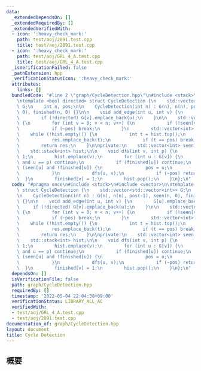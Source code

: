 ```yaml
---
data:
  _extendedDependsOn: []
  _extendedRequiredBy: []
  _extendedVerifiedWith:
  - icon: ':heavy_check_mark:'
    path: test/aoj/2891.test.cpp
    title: test/aoj/2891.test.cpp
  - icon: ':heavy_check_mark:'
    path: test/aoj/GRL_4_A.test.cpp
    title: test/aoj/GRL_4_A.test.cpp
  _isVerificationFailed: false
  _pathExtension: hpp
  _verificationStatusIcon: ':heavy_check_mark:'
  attributes:
    links: []
  bundledCode: "#line 2 \"graph/CycleDetection.hpp\"\n#include <stack>\n#include <vector>\n\
    \ntemplate <bool directed> struct CycleDetection {\n    std::vector<std::vector<int>>\
    \ G;\n    int n, pos;\n\n    CycleDetection(int n) : G(n), n(n), pos(-1), seen(n,\
    \ 0), finished(n, 0) {}\n\n    void add_edge(int u, int v) {\n        G[u].emplace_back(v);\n\
    \        if (!directed) G[v].emplace_back(u);\n    }\n\n    std::vector<int> build()\
    \ {\n        for (int v = 0; v < n; v++) {\n            if (!seen[v]) dfs(v, -1);\n\
    \            if (~pos) break;\n        }\n        std::vector<int> res;\n    \
    \    while (!hist.empty()) {\n            int t = hist.top();\n            hist.pop();\n\
    \            res.emplace_back(t);\n            if (t == pos) break;\n        }\n\
    \        return res;\n    }\n\nprivate:\n    std::vector<int> seen, finished;\n\
    \    std::stack<int> hist;\n\n    void dfs(int v, int p) {\n        seen[v] =\
    \ 1;\n        hist.emplace(v);\n        for (int u : G[v]) {\n            if (!directed\
    \ and u == p) continue;\n            if (finished[u]) continue;\n            if\
    \ (seen[u] and !finished[u]) {\n                pos = u;\n                return;\n\
    \            }\n            dfs(u, v);\n            if (~pos) return;\n      \
    \  }\n        finished[v] = 1;\n        hist.pop();\n    }\n};\n"
  code: "#pragma once\n#include <stack>\n#include <vector>\n\ntemplate <bool directed>\
    \ struct CycleDetection {\n    std::vector<std::vector<int>> G;\n    int n, pos;\n\
    \n    CycleDetection(int n) : G(n), n(n), pos(-1), seen(n, 0), finished(n, 0)\
    \ {}\n\n    void add_edge(int u, int v) {\n        G[u].emplace_back(v);\n   \
    \     if (!directed) G[v].emplace_back(u);\n    }\n\n    std::vector<int> build()\
    \ {\n        for (int v = 0; v < n; v++) {\n            if (!seen[v]) dfs(v, -1);\n\
    \            if (~pos) break;\n        }\n        std::vector<int> res;\n    \
    \    while (!hist.empty()) {\n            int t = hist.top();\n            hist.pop();\n\
    \            res.emplace_back(t);\n            if (t == pos) break;\n        }\n\
    \        return res;\n    }\n\nprivate:\n    std::vector<int> seen, finished;\n\
    \    std::stack<int> hist;\n\n    void dfs(int v, int p) {\n        seen[v] =\
    \ 1;\n        hist.emplace(v);\n        for (int u : G[v]) {\n            if (!directed\
    \ and u == p) continue;\n            if (finished[u]) continue;\n            if\
    \ (seen[u] and !finished[u]) {\n                pos = u;\n                return;\n\
    \            }\n            dfs(u, v);\n            if (~pos) return;\n      \
    \  }\n        finished[v] = 1;\n        hist.pop();\n    }\n};\n"
  dependsOn: []
  isVerificationFile: false
  path: graph/CycleDetection.hpp
  requiredBy: []
  timestamp: '2022-05-04 22:04:38+09:00'
  verificationStatus: LIBRARY_ALL_AC
  verifiedWith:
  - test/aoj/GRL_4_A.test.cpp
  - test/aoj/2891.test.cpp
documentation_of: graph/CycleDetection.hpp
layout: document
title: Cycle Detection
---
```


## 概要
